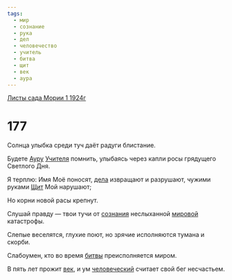```yaml
---
tags:
  - мир
  - сознание
  - рука
  - дел
  - человечество
  - учитель
  - битва
  - щит
  - век
  - аура
---
```


[Листы сада Мории 1 1924г](/agni/1924)

# 177
Солнца улыбка среди туч даёт радуги блистание.   

Будете [Ауру](/tag/#аура) [Учителя](/tag/#учитель) помнить, улыбаясь через капли росы грядущего Светлого Дня.   

Я терплю: Имя Моё поносят, [дела](/tag/#дел) извращают и разрушают, чужими руками [Щит](/tag/#щит) Мой нарушают;   

Но корни новой расы крепнут.   

Слушай правду — твои тучи от [сознания](/tag/#сознание) неслыханной [мировой](/tag/#[мир](/tag/#мир)) катастрофы.   

Слепые веселятся, глухие поют, но зрячие исполняются тумана и скорби.   

Слабоумен, кто во время [битвы](/tag/#битва) преисполняется миром.   

В пять лет прожит [век](/tag/#век), и ум [человеческий](/tag/#человечество) считает свой бег несчастьем.   

